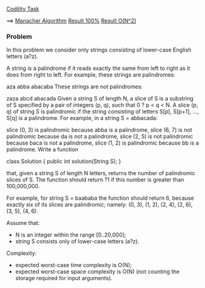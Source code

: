 [Codility Task](https://codility.com/programmers/challenges/gamma2011/)

==> [Manacher Algorithm](http://articles.leetcode.com/longest-palindromic-substring-part-ii)
[Result 100%](https://codility.com/demo/results/trainingC2KTT5-AJ5/)
[Result O(N^2)](https://codility.com/demo/results/trainingY7MWY8-3G4/)

### Problem

In this problem we consider only strings consisting of lower-case English letters (a?z).

A string is a palindrome if it reads exactly the same from left to right as it does from right to left. For example, these strings are palindromes:

aza
abba
abacaba
These strings are not palindromes:

zaza
abcd
abacada
Given a string S of length N, a slice of S is a substring of S specified by a pair of integers (p, q), such that 0 ? p < q < N. A slice (p, q) of string S is palindromic if the string consisting of letters S[p], S[p+1], ..., S[q] is a palindrome. For example, in a string S = abbacada:

slice (0, 3) is palindromic because abba is a palindrome,
slice (6, 7) is not palindromic because da is not a palindrome,
slice (2, 5) is not palindromic because baca is not a palindrome,
slice (1, 2) is palindromic because bb is a palindrome.
Write a function

class Solution { public int solution(String S); }

that, given a string S of length N letters, returns the number of palindromic slices of S. The function should return ?1 if this number is greater than 100,000,000.

For example, for string S = baababa the function should return 6, because exactly six of its slices are palindromic; namely: (0, 3), (1, 2), (2, 4), (2, 6), (3, 5), (4, 6).

Assume that:

* N is an integer within the range [0..20,000];
* string S consists only of lower-case letters (a?z).

Complexity:

* expected worst-case time complexity is O(N);
* expected worst-case space complexity is O(N) (not counting the storage required for input arguments).